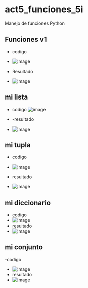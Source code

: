 # act5_funciones_5i
Manejo de funciones Python

## Funciones v1 
- codigo
- ![image](https://github.com/user-attachments/assets/1c8ac650-db04-4653-89a1-8e6f8bb5883f)

- Resultado
- ![image](https://github.com/user-attachments/assets/2608e442-e3cf-4796-ab4c-3e6d31a9def5)

## mi lista
- codigo
![image](https://github.com/user-attachments/assets/3549bb37-cb4d-449a-966b-cd24d1264463)

- -resultado
- ![image](https://github.com/user-attachments/assets/ff3ad27a-b85f-4e72-a3e4-992d28615aa9)

## mi tupla
- codigo
- ![image](https://github.com/user-attachments/assets/33854f71-f303-455f-a02a-1b8725d36cf7)

- resultado
- ![image](https://github.com/user-attachments/assets/8b0c0958-8c59-4d44-bc61-06e157723817)

## mi diccionario
- codigo
- ![image](https://github.com/user-attachments/assets/50a4ffd4-bdce-4d75-b434-4c1f603c29fb)
- resultado
- ![image](https://github.com/user-attachments/assets/04e88da6-d6e8-40fc-b33a-d03a3fc4bc45)

## mi conjunto
-codigo
- ![image](https://github.com/user-attachments/assets/9f5d1a5f-9b4a-45e4-a4d1-952259ed54f7)
- resultado
- ![image](https://github.com/user-attachments/assets/17452d37-616d-40af-9a8d-4932580b4431)







